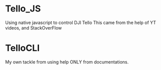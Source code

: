 # Tello_JS
Using native javascript to control DJI Tello
This came from the help of YT videos, and StackOverFlow

# TelloCLI
My own tackle from using help ONLY from documentations.